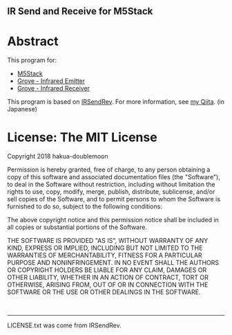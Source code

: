 IR Send and Receive for M5Stack
---------------------------------------------------------

# Abstract
This program for:
* [M5Stack](https://m5stack.com/)
* [Grove - Infrared Emitter](http://wiki.seeedstudio.com/Grove-Infrared_Emitter/)
* [Grove - Infrared Receiver](http://wiki.seeedstudio.com/Grove-Infrared_Receiver/)

This program is based on [IRSendRev](https://github.com/Seeed-Studio/IRSendRev). 
For more information, see [my Qiita](https://qiita.com/hakua-doublemoon/items/6545a2ca84d0dc36b87b). (in Japanese)

# License: The MIT License
Copyright 2018 hakua-doublemoon 

Permission is hereby granted, free of charge, to any person obtaining a copy of this software and associated documentation files (the "Software"), to deal in the Software without restriction, including without limitation the rights to use, copy, modify, merge, publish, distribute, sublicense, and/or sell copies of the Software, and to permit persons to whom the Software is furnished to do so, subject to the following conditions:

The above copyright notice and this permission notice shall be included in all copies or substantial portions of the Software.

THE SOFTWARE IS PROVIDED "AS IS", WITHOUT WARRANTY OF ANY KIND, EXPRESS OR IMPLIED, INCLUDING BUT NOT LIMITED TO THE WARRANTIES OF MERCHANTABILITY, FITNESS FOR A PARTICULAR PURPOSE AND NONINFRINGEMENT. IN NO EVENT SHALL THE AUTHORS OR COPYRIGHT HOLDERS BE LIABLE FOR ANY CLAIM, DAMAGES OR OTHER LIABILITY, WHETHER IN AN ACTION OF CONTRACT, TORT OR OTHERWISE, ARISING FROM, OUT OF OR IN CONNECTION WITH THE SOFTWARE OR THE USE OR OTHER DEALINGS IN THE SOFTWARE.


<br>

---

LICENSE.txt was come from IRSendRev.
